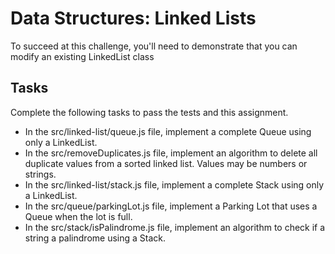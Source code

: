 # Data Structures: Linked Lists

To succeed at this challenge, you'll need to demonstrate that you can modify an existing LinkedList class

## Tasks

Complete the following tasks to pass the tests and this assignment.

- In the src/linked-list/queue.js file, implement a complete Queue using only a LinkedList.
- In the src/removeDuplicates.js file, implement an algorithm to delete all duplicate values from a sorted linked list. Values may be numbers or strings.
- In the src/linked-list/stack.js file, implement a complete Stack using only a LinkedList.
- In the src/queue/parkingLot.js file, implement a Parking Lot that uses a Queue when the lot is full.
- In the src/stack/isPalindrome.js file, implement an algorithm to check if a string a palindrome using a Stack.

